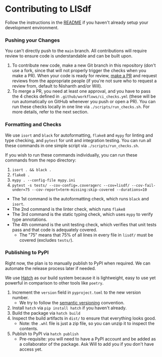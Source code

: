 # Contributing to LISdf
Follow the instructions in the [README](README.md) if you haven't already setup your development environment.

### Pushing your Changes
You can't directly push to the `main` branch.  All contributions will require review to ensure code is understandable 
and can be built upon. 

1. To contribute new code, make a new Git branch in this repository (don't use a fork, since that will not properly trigger 
   the checks when you make a PR). When your code is ready for review, [make a PR](https://docs.github.com/en/pull-requests/collaborating-with-pull-requests/proposing-changes-to-your-work-with-pull-requests/creating-a-pull-request)
   and request reviews from the appropriate people (if you're not sure who to request a review from, default to Nishanth
   and/or Will).
2. To merge a PR, you need at least one approval, and you have to pass the 4 checks defined in 
   `.github/workflows/ci_checks.yml` (these will be run automatically on GitHub whenever you push or open a PR).
   You can run these checks locally in one line via `./scripts/run_checks.sh`. For more details, refer to the next section.

### Formatting and Checks
We use `isort` and `black` for autoformatting, `flake8` and `mypy` for linting and type checking, and `pytest` 
for unit and integration testing. You can run all these commands in one simple script via `./scripts/run_checks.sh`.

If you wish to run these commands individually, you can run these commands from the repo directory:
1. `isort . && black .`
2. `flake8 .`
3. `mypy . --config-file mypy.ini`
4. `pytest -s tests/ --cov-config=.coveragerc --cov=lisdf/ --cov-fail-under=75 --cov-report=term-missing:skip-covered --durations=10`

* The 1st command is the autoformatting check, which runs `black` and `isort`.
* The 2nd command is the linter check, which runs `flake8`
* The 3rd command is the static typing check, which uses `mypy` to verify type annotations. 
* The 4th command is the unit testing check, which verifies that unit tests pass and that code is adequately covered. 
  * The "75" means that 75% of all lines in every file in `lisdf/` must be covered (excludes `tests/`).

### Publishing to PyPI
Right now, the plan is to manually publish to PyPI when required. We can automate the release process later if needed.

We use [Hatch](https://hatch.pypa.io/latest/) as our build system because it is lightweight, easy to use yet powerful
in comparison to other tools like `poetry`. 

1. Increment the `version` field in `pyproject.toml` to the new version number. 
    - We try to follow the [semantic versioning](https://semver.org/) convention.
2. Install `hatch` via `pip install hatch` if you haven't already.
3. Build the package via `hatch build`
4. Inspect the build artifacts in `dist/` to ensure that everything looks good.
    - Note: the `.whl` file is just a zip file, so you can unzip it to inspect the contents.
5. Publish to PyPI via `hatch publish`
    - Pre-requisite: you will need to have a PyPI account and be added as a collaborator of the package. Ask Will to 
    add you if you don't have access yet.
